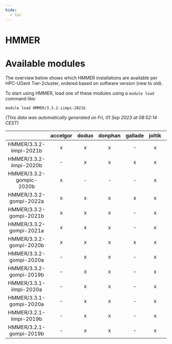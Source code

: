 ```yaml
---
hide:
  - toc
---
```


HMMER
=====

# Available modules


The overview below shows which HMMER installations are available per HPC-UGent Tier-2cluster, ordered based on software version (new to old).

To start using HMMER, load one of these modules using a `module load` command like:

```shell
module load HMMER/3.3.2-iimpi-2021b
```

*(This data was automatically generated on Fri, 01 Sep 2023 at 08:52:14 CEST)*  

| |accelgor|doduo|donphan|gallade|joltik|skitty|swalot|victini|
| :---: | :---: | :---: | :---: | :---: | :---: | :---: | :---: | :---: |
|HMMER/3.3.2-iimpi-2021b|x|x|x|-|x|x|x|x|
|HMMER/3.3.2-iimpi-2020b|-|x|x|x|x|x|x|x|
|HMMER/3.3.2-gompic-2020b|x|-|-|-|x|-|-|-|
|HMMER/3.3.2-gompi-2022a|x|x|x|x|x|x|x|x|
|HMMER/3.3.2-gompi-2021b|x|x|x|-|x|x|x|x|
|HMMER/3.3.2-gompi-2021a|x|x|x|-|x|x|x|x|
|HMMER/3.3.2-gompi-2020b|x|x|x|x|x|x|x|x|
|HMMER/3.3.2-gompi-2020a|-|x|x|-|x|x|x|x|
|HMMER/3.3.2-gompi-2019b|-|x|x|-|x|x|x|x|
|HMMER/3.3.1-iimpi-2020a|-|x|x|-|x|x|x|x|
|HMMER/3.3.1-gompi-2020a|-|x|x|-|x|x|x|x|
|HMMER/3.2.1-iimpi-2019b|-|x|x|-|x|x|-|x|
|HMMER/3.2.1-gompi-2019b|-|x|x|-|x|x|-|x|

